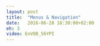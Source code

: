 ```yaml
---
layout: post
title:  "Menus & Navigation"
date:   2016-06-28 18:30:00+02:00
eh: 3
video: EnVOB_56YPI
---
```

